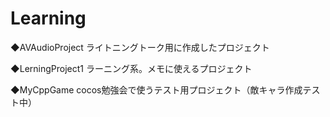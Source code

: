 # Learning
◆AVAudioProject
ライトニングトーク用に作成したプロジェクト

◆LerningProject1
ラーニング系。メモに使えるプロジェクト

◆MyCppGame
cocos勉強会で使うテスト用プロジェクト（敵キャラ作成テスト中）
